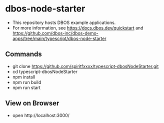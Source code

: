 # dbos-node-starter
* This repository hosts DBOS example applications.
* For more information, see https://docs.dbos.dev/quickstart and https://github.com/dbos-inc/dbos-demo-apps/tree/main/typescript/dbos-node-starter

## Commands
* git clone https://github.com/spiritfxxxx/typescript-dbosNodeStarter.git
* cd typescript-dbosNodeStarter
* npm install
* npm run build
* npm run start

## View on Browser
* open http://localhost:3000/
